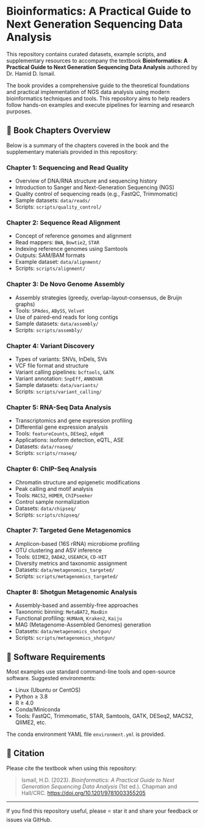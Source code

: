 # Bioinformatics: A Practical Guide to Next Generation Sequencing Data Analysis

This repository contains curated datasets, example scripts, and supplementary resources to accompany the textbook **Bioinformatics: A Practical Guide to Next Generation Sequencing Data Analysis** authored by Dr. Hamid D. Ismail.

The book provides a comprehensive guide to the theoretical foundations and practical implementation of NGS data analysis using modern bioinformatics techniques and tools. This repository aims to help readers follow hands-on examples and execute pipelines for learning and research purposes.

## 📘 Book Chapters Overview

Below is a summary of the chapters covered in the book and the supplementary materials provided in this repository:

### Chapter 1: Sequencing and Read Quality

- Overview of DNA/RNA structure and sequencing history  
- Introduction to Sanger and Next-Generation Sequencing (NGS)  
- Quality control of sequencing reads (e.g., FastQC, Trimmomatic)  
- Sample datasets: `data/reads/`  
- Scripts: `scripts/quality_control/`  

### Chapter 2: Sequence Read Alignment

- Concept of reference genomes and alignment  
- Read mappers: `BWA`, `Bowtie2`, `STAR`  
- Indexing reference genomes using Samtools  
- Outputs: SAM/BAM formats  
- Example dataset: `data/alignment/`  
- Scripts: `scripts/alignment/`  

### Chapter 3: De Novo Genome Assembly

- Assembly strategies (greedy, overlap-layout-consensus, de Bruijn graphs)  
- Tools: `SPAdes`, `ABySS`, `Velvet`  
- Use of paired-end reads for long contigs  
- Sample datasets: `data/assembly/`  
- Scripts: `scripts/assembly/`  

### Chapter 4: Variant Discovery

- Types of variants: SNVs, InDels, SVs  
- VCF file format and structure  
- Variant calling pipelines: `bcftools`, `GATK`  
- Variant annotation: `SnpEff`, `ANNOVAR`  
- Sample datasets: `data/variants/`  
- Scripts: `scripts/variant_calling/`  

### Chapter 5: RNA-Seq Data Analysis

- Transcriptomics and gene expression profiling  
- Differential gene expression analysis  
- Tools: `featureCounts`, `DESeq2`, `edgeR`  
- Applications: isoform detection, eQTL, ASE  
- Datasets: `data/rnaseq/`  
- Scripts: `scripts/rnaseq/`  

### Chapter 6: ChIP-Seq Analysis

- Chromatin structure and epigenetic modifications  
- Peak calling and motif analysis  
- Tools: `MACS2`, `HOMER`, `ChIPseeker`  
- Control sample normalization  
- Datasets: `data/chipseq/`  
- Scripts: `scripts/chipseq/`  

### Chapter 7: Targeted Gene Metagenomics

- Amplicon-based (16S rRNA) microbiome profiling  
- OTU clustering and ASV inference  
- Tools: `QIIME2`, `DADA2`, `USEARCH`, `CD-HIT`  
- Diversity metrics and taxonomic assignment  
- Datasets: `data/metagenomics_targeted/`  
- Scripts: `scripts/metagenomics_targeted/`  

### Chapter 8: Shotgun Metagenomic Analysis

- Assembly-based and assembly-free approaches  
- Taxonomic binning: `MetaBAT2`, `MaxBin`  
- Functional profiling: `HUMAnN`, `Kraken2`, `Kaiju`  
- MAG (Metagenome-Assembled Genomes) generation  
- Datasets: `data/metagenomics_shotgun/`  
- Scripts: `scripts/metagenomics_shotgun/`  

## 🧪 Software Requirements

Most examples use standard command-line tools and open-source software. Suggested environments:

- Linux (Ubuntu or CentOS)  
- Python ≥ 3.8  
- R ≥ 4.0  
- Conda/Miniconda  
- Tools: FastQC, Trimmomatic, STAR, Samtools, GATK, DESeq2, MACS2, QIIME2, etc.  

The conda environment YAML file `environment.yml` is provided.

## 📖 Citation

Please cite the textbook when using this repository:

> Ismail, H.D. (2023). *Bioinformatics: A Practical Guide to Next Generation Sequencing Data Analysis* (1st ed.). Chapman and Hall/CRC. https://doi.org/10.1201/9781003355205

---

If you find this repository useful, please ⭐ star it and share your feedback or issues via GitHub.
